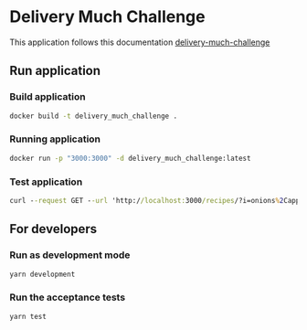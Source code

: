 # Delivery Much Challenge

This application follows this documentation [delivery-much-challenge](https://github.com/delivery-much/challenge)

## Run application

### Build application

```cmd
docker build -t delivery_much_challenge .
```

### Running application

```cmd
docker run -p "3000:3000" -d delivery_much_challenge:latest
```

### Test application
```cmd
curl --request GET --url 'http://localhost:3000/recipes/?i=onions%2Capple'
```

## For developers

### Run as development mode
```cmd
yarn development
```

### Run the acceptance tests
```cmd
yarn test
```
